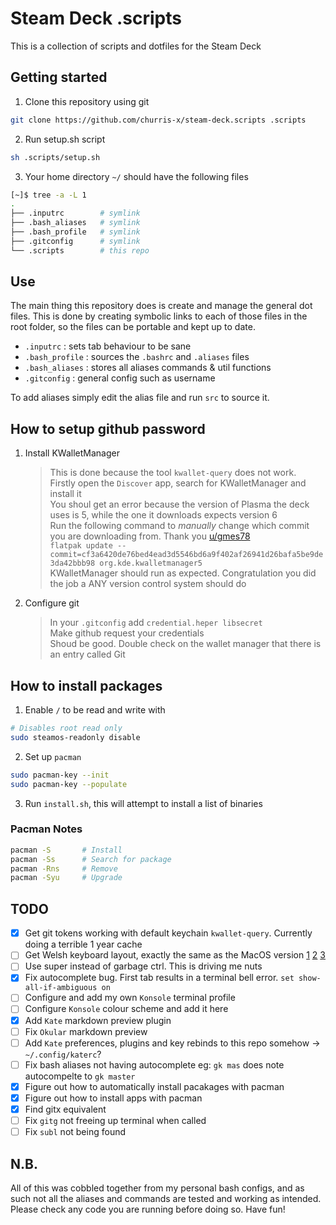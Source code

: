 # Steam Deck .scripts

This is a collection of scripts and dotfiles for the Steam Deck

## Getting started
1. Clone this repository using git
```sh
git clone https://github.com/churris-x/steam-deck.scripts .scripts
```
2. Run setup.sh script
```sh
sh .scripts/setup.sh
```
3. Your home directory `~/` should have the following files
```sh
[~]$ tree -a -L 1
.
├── .inputrc        # symlink
├── .bash_aliases   # symlink
├── .bash_profile   # symlink
├── .gitconfig      # symlink
└── .scripts        # this repo
```

## Use
The main thing this repository does is create and manage the general dot files. This is done by creating symbolic links to each of those files in the root folder, so the files can be portable and kept up to date.

- `.inputrc` : sets tab behaviour to be sane
- `.bash_profile` : sources the `.bashrc` and `.aliases` files
- `.bash_aliases` : stores all aliases commands & util functions
- `.gitconfig` : general config such as username

To add aliases simply edit the alias file and run `src` to source it.

## How to setup github password
1. Install KWalletManager
    > This is done because the tool `kwallet-query` does not work.  
    > Firstly open the `Discover` app, search for KWalletManager and install it  
    > You shoul get an error because the version of Plasma the deck uses is 5, while the one it downloads expects version 6  
    > Run the following command to *manually* change which commit you are downloading from. Thank you [u/gmes78](https://www.reddit.com/r/kde/comments/1c4hu5y/cannot_run_kwalletmanager_on_my_steam_deck/)  
    > `flatpak update --commit=cf3a6420de76bed4ead3d5546bd6a9f402af26941d26bafa5be9de3da42bbb98 org.kde.kwalletmanager5`  
    > KWalletManager should run as expected. Congratulation you did the job a ANY version control system should do

2. Configure git
    > In your `.gitconfig` add `credential.heper libsecret`  
    > Make github request your credentials  
    > Shoud be good. Double check on the wallet manager that there is an entry called Git

## How to install packages
1. Enable `/` to be read and write with

```sh
# Disables root read only
sudo steamos-readonly disable
```

2. Set up `pacman`

```sh
sudo pacman-key --init
sudo pacman-key --populate
```

3. Run `install.sh`, this will attempt to install a list of binaries

### Pacman Notes
```sh
pacman -S       # Install
pacman -Ss      # Search for package
pacman -Rns     # Remove
pacman -Syu     # Upgrade
```

## TODO
- [x] Get git tokens working with default keychain `kwallet-query`. Currently doing a terrible 1 year cache
- [ ] Get Welsh keyboard layout, exactly the same as the MacOS version [1](https://docs.kde.org/stable5/en/plasma-desktop/kcontrol/keyboard/layouts.html) [2](https://discuss.kde.org/t/create-a-new-keyboard-layout/8783/2) [3](https://gitlab.freedesktop.org/xkeyboard-config/xkeyboard-config/-/blob/master/symbols/br?ref_type=heads#L11)
- [ ] Use super instead of garbage ctrl. This is driving me nuts
- [x] Fix autocomplete bug. First tab results in a terminal bell error. `set show-all-if-ambiguous on`
- [ ] Configure and add my own `Konsole` terminal profile
- [ ] Configure `Konsole` colour scheme and add it here
- [x] Add `Kate` markdown preview plugin
- [ ] Fix `Okular` markdown preview
- [ ] Add `Kate` preferences, plugins and key rebinds to this repo somehow -> `~/.config/katerc`?
- [ ] Fix bash aliases not having autocomplete eg: `gk mas` does note autocompelte to `gk master`
- [x] Figure out how to automatically install pacakages with pacman
- [x] Figure out how to install apps with pacman
- [x] Find gitx equivalent
- [ ] Fix `gitg` not freeing up terminal when called
- [ ] Fix `subl` not being found

## N.B.
All of this was cobbled together from my personal bash configs, and as such not all the aliases and commands are tested and working as intended. Please check any code you are running before doing so. Have fun!
